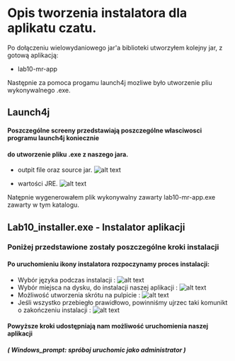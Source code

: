 # Opis tworzenia instalatora dla aplikatu czatu. 

Po dołączeniu wielowydaniowego jar'a biblioteki utworzyłem kolejny jar, z gotową aplikacją:
 - lab10-mr-app

Następnie za pomoca progamu launch4j mozliwe było utworzenie pliu wykonywalnego .exe. 

## Launch4j

#### Poszczególne screeny przedstawiają poszczególne własciwosci programu launch4j koniecznie 
#### do utworzenie pliku .exe z naszego jara. 
*  outpit file oraz source jar. 
![alt text](https://git.e-science.pl/kbabik235030/java/raw/Sources/Lab10/img/1.jpg)

*  wartości JRE.
![alt text](https://git.e-science.pl/kbabik235030/java/raw/Sources/Lab10/img/1.jpg)

Natępnie wygenerowałem plik wykonywalny zawarty lab10-mr-app.exe zawarty w tym katalogu. 

## Lab10_installer.exe - Instalator aplikacji
### Poniżej przedstawione zostały poszczególne kroki instalacji
#### Po uruchomieniu ikony instalatora rozpoczynamy proces instalacji:
*   Wybór języka podczas instalacji : 
![alt text](https://git.e-science.pl/kbabik235030/java/raw/Sources/Lab10/img/3.jpg)
*   Wybór miejsca na dysku, do instalacji naszej aplikacji : 
![alt text](https://git.e-science.pl/kbabik235030/java/raw/Sources/Lab10/img/4.jpg)
*   Możliwość utworzenia skrótu na pulpicie : 
![alt text](https://git.e-science.pl/kbabik235030/java/raw/Sources/Lab10/img/5.jpg)
*   Jeśli wszystko przebiegło prawidłowo, powinniśmy ujrzec taki komunikt o zakończeniu instalacji : 
![alt text](https://git.e-science.pl/kbabik235030/java/raw/Sources/Lab10/img/6.jpg)
#### Powyższe kroki udostępniają nam możliwość uruchomienia naszej aplikacji 
##### ( Windows_prompt: spróboj uruchomic jako administrator )
